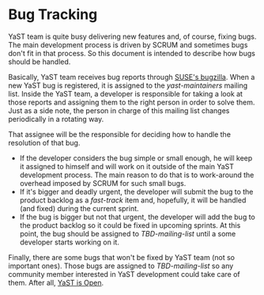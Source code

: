 Bug Tracking
============

YaST team is quite busy delivering new features and, of course, fixing bugs.
The main development process is driven by SCRUM and sometimes bugs don't fit in
that process. So this document is intended to describe how bugs should be
handled.

Basically, YaST team receives bug reports through [SUSE's
bugzilla](http://bugzilla.suse.com). When a new YaST bug is registered, it is
assigned to the <em>yast-maintainers</em> mailing list. Inside the YaST team, a
developer is responsible for taking a look at those reports and assigning them
to the right person in order to solve them. Just as a side note, the person in
charge of this mailing list changes periodically in a rotating way.

That assignee will be the responsible for deciding how to handle the resolution
of that bug.

* If the developer considers the bug simple or small enough, he will keep it
  assigned to himself and will work on it outside of the main YaST development
  process. The main reason to do that is to work-around the overhead imposed by
  SCRUM for such small bugs.
* If it's bigger and deadly urgent, the developer will submit the bug to the
  product backlog as a _fast-track_ item and, hopefully, it will be handled (and fixed)
  during the current sprint.
* If the bug is bigger but not that urgent, the developer will add the bug to
  the product backlog so it could be fixed in upcoming sprints. At this point,
  the bug should be assigned to *TBD-mailing-list* until a some developer
  starts working on it.

Finally, there are some bugs that won't be fixed by YaST team (not so important
ones). Those bugs are assigned to *TBD-mailing-list* so any community member
interested in YaST development could take care of them. After all, [YaST is
Open](http://yastgithubio.readthedocs.org/en/latest/yast_is_open/).
